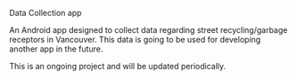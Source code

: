 Data Collection app

An Android app designed to collect data regarding street recycling/garbage receptors in Vancouver. This data is going to be used for developing another app in the future.

This is an ongoing project and will be updated periodically.
